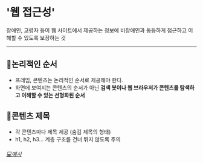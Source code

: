 # '웹 접근성'
장애인, 고령자 등이 웹 사이트에서 제공하는 정보에 비장애인과 동등하게 접근하고 이해할 수 있도록 보장하는 것

---

## 📍논리적인 순서
* 프레임, 콘텐츠는 논리적인 순서로 제공해야 한다.
* 화면에 보여지는 콘텐츠의 순서가 아닌 **검색  봇이나 웹 브라우저가 콘텐츠를 탐색하고 이해할 수 있는 선형화된 순서**

## 📍콘텐츠 제목
* 각 콘텐츠마다 제목 제공 (숨김 제목의 형태)
* h1, h2, h3... 계층 구조를 건너 뛰지 않도록 주의<br>
###### [💻예시](https://github.com/JEONG-JINA/Web-Accessibility/blob/master/content-title.html)

